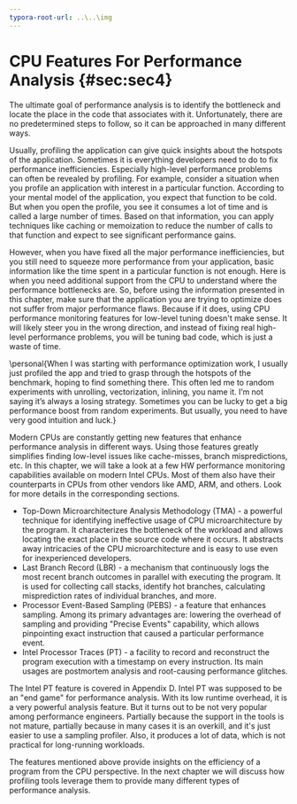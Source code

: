 ```yaml
---
typora-root-url: ..\..\img
---
```


# CPU Features For Performance Analysis {#sec:sec4}

The ultimate goal of performance analysis is to identify the bottleneck and locate the place in the code that associates with it. Unfortunately, there are no predetermined steps to follow, so it can be approached in many different ways. 

Usually, profiling the application can give quick insights about the hotspots of the application. Sometimes it is everything developers need to do to fix performance inefficiencies. Especially high-level performance problems can often be revealed by profiling. For example, consider a situation when you profile an application with interest in a particular function. According to your mental model of the application, you expect that function to be cold. But when you open the profile, you see it consumes a lot of time and is called a large number of times. Based on that information, you can apply techniques like caching or memoization to reduce the number of calls to that function and expect to see significant performance gains.

However, when you have fixed all the major performance inefficiencies, but you still need to squeeze more performance from your application, basic information like the time spent in a particular function is not enough. Here is when you need additional support from the CPU to understand where the performance bottlenecks are. So, before using the information presented in this chapter, make sure that the application you are trying to optimize does not suffer from major performance flaws. Because if it does, using CPU performance monitoring features for low-level tuning doesn't make sense. It will likely steer you in the wrong direction, and instead of fixing real high-level performance problems, you will be tuning bad code, which is just a waste of time.

\personal{When I was starting with performance optimization work, I usually just profiled the app and tried to grasp through the hotspots of the benchmark, hoping to find something there. This often led me to random experiments with unrolling, vectorization, inlining, you name it. I’m not saying it’s always a losing strategy. Sometimes you can be lucky to get a big performance boost from random experiments. But usually, you need to have very good intuition and luck.}

Modern CPUs are constantly getting new features that enhance performance analysis in different ways. Using those features greatly simplifies finding low-level issues like cache-misses, branch mispredictions, etc. In this chapter, we will take a look at a few HW performance monitoring capabilities available on modern Intel CPUs. Most of them also have their counterparts in CPUs from other vendors like AMD, ARM, and others. Look for more details in the corresponding sections.

* Top-Down Microarchitecture Analysis Methodology (TMA) - a powerful technique for identifying ineffective usage of CPU microarchitecture by the program. It characterizes the bottleneck of the workload and allows locating the exact place in the source code where it occurs. It abstracts away intricacies of the CPU microarchitecture and is easy to use even for inexperienced developers.
* Last Branch Record (LBR) - a mechanism that continuously logs the most recent branch outcomes in parallel with executing the program. It is used for collecting call stacks, identify hot branches, calculating misprediction rates of individual branches, and more.
* Processor Event-Based Sampling (PEBS) - a feature that enhances sampling. Among its primary advantages are: lowering the overhead of sampling and providing "Precise Events" capability, which allows pinpointing exact instruction that caused a particular performance event.
* Intel Processor Traces (PT) - a facility to record and reconstruct the program execution with a timestamp on every instruction. Its main usages are postmortem analysis and root-causing performance glitches.

The Intel PT feature is covered in Appendix D. Intel PT was supposed to be an "end game" for performance analysis. With its low runtime overhead, it is a very powerful analysis feature. But it turns out to be not very popular among performance engineers. Partially because the support in the tools is not mature, partially because in many cases it is an overkill, and it's just easier to use a sampling profiler. Also, it produces a lot of data, which is not practical for long-running workloads.

The features mentioned above provide insights on the efficiency of a program from the CPU perspective. In the next chapter we will discuss how profiling tools leverage them to provide many different types of performance analysis.
